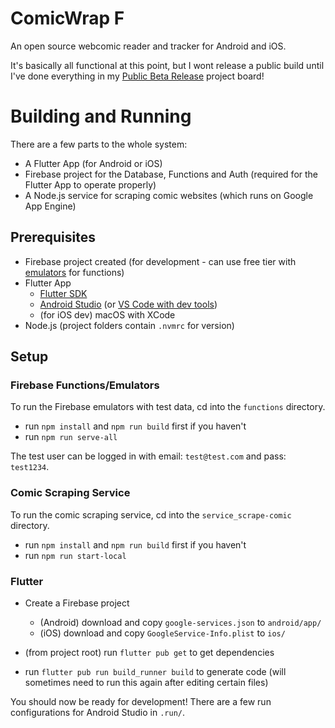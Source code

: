 # ComicWrap F

An open source webcomic reader and tracker for Android and iOS.

It's basically all functional at this point, but I wont release a public build until I've done everything in my [Public Beta Release](https://github.com/jackv24/ComicWrap-F/projects/1) project board!

# Building and Running

There are a few parts to the whole system:

- A Flutter App (for Android or iOS)
- Firebase project for the Database, Functions and Auth (required for the Flutter App to operate properly)
- A Node.js service for scraping comic websites (which runs on Google App Engine)

## Prerequisites

- Firebase project created (for development - can use free tier with [emulators](https://firebase.google.com/docs/emulator-suite) for functions)
- Flutter App
  - [Flutter SDK](https://flutter.dev/docs/get-started/install)
  - [Android Studio](https://developer.android.com/studio/install) (or [VS Code with dev tools](https://flutter.dev/docs/development/tools/vs-code))
  - (for iOS dev) macOS with XCode
- Node.js (project folders contain `.nvmrc` for version)

## Setup

### Firebase Functions/Emulators

To run the Firebase emulators with test data, cd into the `functions` directory.

- run `npm install` and `npm run build` first if you haven't
- run `npm run serve-all`

The test user can be logged in with email: `test@test.com` and pass: `test1234`.

### Comic Scraping Service

To run the comic scraping service, cd into the `service_scrape-comic` directory.

- run `npm install` and `npm run build` first if you haven't
- run `npm run start-local`

### Flutter

- Create a Firebase project
  - (Android) download and copy `google-services.json` to `android/app/`
  - (iOS) download and copy `GoogleService-Info.plist` to `ios/`

- (from project root) run `flutter pub get` to get dependencies
- run `flutter pub run build_runner build` to generate code (will sometimes need to run this again after editing certain files)

You should now be ready for development! There are a few run configurations for Android Studio in `.run/`.

